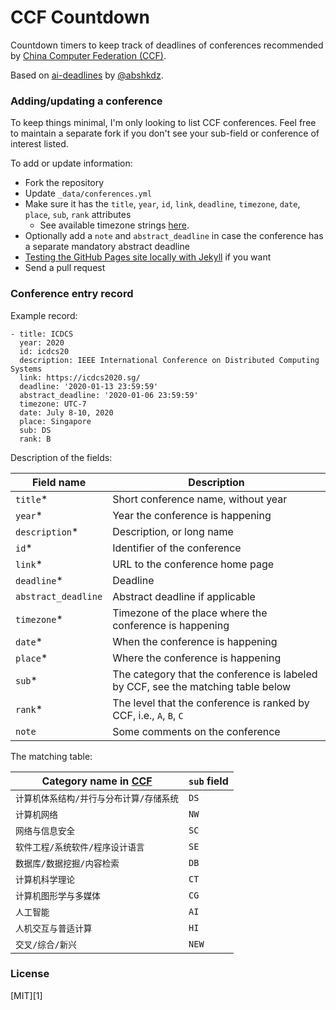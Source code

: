 CCF Countdown
===

Countdown timers to keep track of deadlines of conferences recommended by [China Computer Federation (CCF)](https://www.ccf.org.cn/xspj/gyml/).

Based on [ai-deadlines](https://aideadlin.es/) by [@abshkdz](https://github.com/abhshkdz).

### Adding/updating a conference

To keep things minimal, I'm only looking to list CCF conferences. Feel free to maintain a separate fork if you don't see your sub-field or conference of interest listed.

To add or update information:
- Fork the repository
- Update `_data/conferences.yml`
- Make sure it has the `title`, `year`, `id`, `link`, `deadline`, `timezone`, `date`, `place`, `sub`, `rank` attributes
    + See available timezone strings [here](https://momentjs.com/timezone/).
- Optionally add a `note` and `abstract_deadline` in case the conference has a separate mandatory abstract deadline
- [Testing the GitHub Pages site locally with Jekyll](https://help.github.com/en/github/working-with-github-pages/testing-your-github-pages-site-locally-with-jekyll) if you want
- Send a pull request

### Conference entry record

Example record:

```
- title: ICDCS
  year: 2020
  id: icdcs20
  description: IEEE International Conference on Distributed Computing Systems
  link: https://icdcs2020.sg/
  deadline: '2020-01-13 23:59:59'
  abstract_deadline: '2020-01-06 23:59:59'
  timezone: UTC-7
  date: July 8-10, 2020
  place: Singapore
  sub: DS
  rank: B
```

Description of the fields:

| Field name          | Description                                                                      |
| ------------------- | -------------------------------------------------------------------------------- |
| `title`\*           | Short conference name, without year                                              |
| `year`\*            | Year the conference is happening                                                 |
| `description`\*     | Description, or long name                                                        |
| `id`\*              | Identifier of the conference                                                     |
| `link`\*            | URL to the conference home page                                                  |
| `deadline`\*        | Deadline                                                                         |
| `abstract_deadline` | Abstract deadline if applicable                                                  |
| `timezone`\*        | Timezone of the place where the conference is happening                          |
| `date`\*            | When the conference is happening                                                 |
| `place`\*           | Where the conference is happening                                                |
| `sub`\*             | The category that the conference is labeled by CCF, see the matching table below |
| `rank`\*            | The level that the conference is ranked by CCF, i.e., `A`, `B`, `C`              |
| `note`              | Some comments on the conference                                                  |

The matching table:

| Category name in [CCF](https://www.ccf.org.cn/xspj/gyml/) | `sub` field |
| --------------------------------------------------------- | ----------- |
| `计算机体系结构/并行与分布计算/存储系统`                  | `DS`        |
| `计算机网络`                                              | `NW`        |
| `网络与信息安全`                                          | `SC`        |
| `软件工程/系统软件/程序设计语言`                          | `SE`        |
| `数据库/数据挖掘/内容检索`                                | `DB`        |
| `计算机科学理论`                                          | `CT`        |
| `计算机图形学与多媒体`                                    | `CG`        |
| `人工智能`                                                | `AI`        |
| `人机交互与普适计算`                                      | `HI`        |
| `交叉/综合/新兴`                                          | `NEW`       |

### License

[MIT][1]
